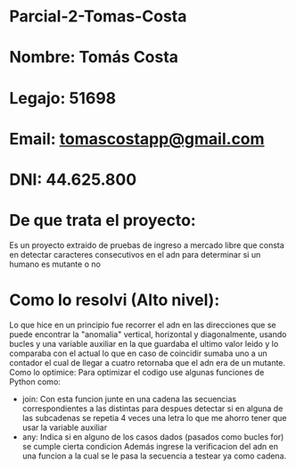 # Parcial-2-Tomas-Costa

# Nombre: Tomás Costa
# Legajo: 51698
# Email: tomascostapp@gmail.com 
# DNI: 44.625.800

# De que trata el proyecto:
Es un proyecto extraido de pruebas de ingreso a mercado libre que consta en
detectar caracteres consecutivos en el adn para determinar si un humano es mutante o no

# Como lo resolvi (Alto nivel):
Lo que hice en un principio fue recorrer el adn en las direcciones que se puede encontrar
la "anomalia" vertical, horizontal y diagonalmente, usando bucles y una variable auxiliar 
en la que guardaba el ultimo valor leido y lo comparaba con el actual lo que en caso de 
coincidir sumaba uno a un contador el cual de llegar a cuatro retornaba que el adn era de 
un mutante.
Como lo optimice:
Para optimizar el codigo use algunas funciones de Python como:
- join: Con esta funcion junte en una cadena las secuencias correspondientes a las distintas para despues detectar si en alguna de las subcadenas se repetia 4 veces una letra lo que me ahorro tener que usar la variable auxiliar
- any: Indica si en alguno de los casos dados (pasados como bucles for) se cumple cierta condicion
Además ingrese la verificacion del adn en una funcion a la cual se le pasa la secuencia a testear ya como cadena.



